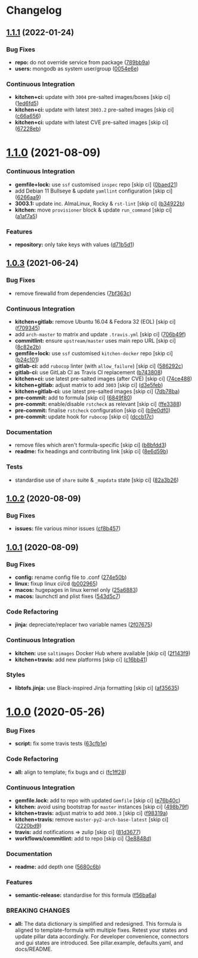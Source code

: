 # Changelog

## [1.1.1](https://github.com/saltstack-formulas/mongodb-formula/compare/v1.1.0...v1.1.1) (2022-01-24)


### Bug Fixes

* **repo:** do not override service from package ([789bb9a](https://github.com/saltstack-formulas/mongodb-formula/commit/789bb9a7c205a80163bea96652e3e1e758387609))
* **users:** mongodb as system user/group ([0054e6e](https://github.com/saltstack-formulas/mongodb-formula/commit/0054e6ebf1f58411e8a7041d7f930e9cce93490e))


### Continuous Integration

* **kitchen+ci:** update with `3004` pre-salted images/boxes [skip ci] ([1ed6fd5](https://github.com/saltstack-formulas/mongodb-formula/commit/1ed6fd507b0ac58bb095b4860a40c01246e88fe2))
* **kitchen+ci:** update with latest `3003.2` pre-salted images [skip ci] ([c66a656](https://github.com/saltstack-formulas/mongodb-formula/commit/c66a6566142d5d30a429771601ed8562875b468a))
* **kitchen+ci:** update with latest CVE pre-salted images [skip ci] ([67228eb](https://github.com/saltstack-formulas/mongodb-formula/commit/67228eb31c1a646996efbdc5e534d056c075c3ce))

# [1.1.0](https://github.com/saltstack-formulas/mongodb-formula/compare/v1.0.3...v1.1.0) (2021-08-09)


### Continuous Integration

* **gemfile+lock:** use `ssf` customised `inspec` repo [skip ci] ([0baed21](https://github.com/saltstack-formulas/mongodb-formula/commit/0baed214054aff08236184d096d9add7c7442e35))
* add Debian 11 Bullseye & update `yamllint` configuration [skip ci] ([6266aa9](https://github.com/saltstack-formulas/mongodb-formula/commit/6266aa95d08e411f0a0d7ef456381ed0d5635f4f))
* **3003.1:** update inc. AlmaLinux, Rocky & `rst-lint` [skip ci] ([b34922b](https://github.com/saltstack-formulas/mongodb-formula/commit/b34922bd9448b22940f549ce2f498d39efeaf9ba))
* **kitchen:** move `provisioner` block & update `run_command` [skip ci] ([a1af7a5](https://github.com/saltstack-formulas/mongodb-formula/commit/a1af7a575a942a48bf1d3af026c78d790ce1e04f))


### Features

* **repository:** only take keys with values ([d71b5d1](https://github.com/saltstack-formulas/mongodb-formula/commit/d71b5d144818dd668af51bd7c158a5e797b05fa6))

## [1.0.3](https://github.com/saltstack-formulas/mongodb-formula/compare/v1.0.2...v1.0.3) (2021-06-24)


### Bug Fixes

* remove firewalld from dependencies ([7bf363c](https://github.com/saltstack-formulas/mongodb-formula/commit/7bf363c9830b86939d6442d615f4d03c435435c2))


### Continuous Integration

* **kitchen+gitlab:** remove Ubuntu 16.04 & Fedora 32 (EOL) [skip ci] ([f709345](https://github.com/saltstack-formulas/mongodb-formula/commit/f70934596c541cdfc4ab6f6276e5513101e8b6b0))
* add `arch-master` to matrix and update `.travis.yml` [skip ci] ([706b49f](https://github.com/saltstack-formulas/mongodb-formula/commit/706b49fe244a581c5621e3faabf04300d4a51687))
* **commitlint:** ensure `upstream/master` uses main repo URL [skip ci] ([8c82e2b](https://github.com/saltstack-formulas/mongodb-formula/commit/8c82e2b7bb4e49825cbe766a35bfc2a54c127d7b))
* **gemfile+lock:** use `ssf` customised `kitchen-docker` repo [skip ci] ([b24c101](https://github.com/saltstack-formulas/mongodb-formula/commit/b24c101f24c33c0f5f4b07cb13fbc2daffd34f0d))
* **gitlab-ci:** add `rubocop` linter (with `allow_failure`) [skip ci] ([586292c](https://github.com/saltstack-formulas/mongodb-formula/commit/586292c2e2d02202cc1474f524dce3401ac630d1))
* **gitlab-ci:** use GitLab CI as Travis CI replacement ([b743808](https://github.com/saltstack-formulas/mongodb-formula/commit/b7438088004ed6147338c4bead19e3dbb2ccee03))
* **kitchen+ci:** use latest pre-salted images (after CVE) [skip ci] ([74ce488](https://github.com/saltstack-formulas/mongodb-formula/commit/74ce4886c79f8192c207c1268313343bfa6ca946))
* **kitchen+gitlab:** adjust matrix to add `3003` [skip ci] ([d3e5feb](https://github.com/saltstack-formulas/mongodb-formula/commit/d3e5feb2ed06739ffb228ed06d51b6e9f0a754f8))
* **kitchen+gitlab-ci:** use latest pre-salted images [skip ci] ([7db78ba](https://github.com/saltstack-formulas/mongodb-formula/commit/7db78ba0919a42c271c48e26a40f9ba3ac142212))
* **pre-commit:** add to formula [skip ci] ([6849f80](https://github.com/saltstack-formulas/mongodb-formula/commit/6849f80287e608fdf7230ebe8dbdf9c4634f132e))
* **pre-commit:** enable/disable `rstcheck` as relevant [skip ci] ([ffe3388](https://github.com/saltstack-formulas/mongodb-formula/commit/ffe33882c7815cc8b3ba60c282bcfac770974947))
* **pre-commit:** finalise `rstcheck` configuration [skip ci] ([b9e0df0](https://github.com/saltstack-formulas/mongodb-formula/commit/b9e0df09fab10aa7cd14c32ec9b41aeab53d9f93))
* **pre-commit:** update hook for `rubocop` [skip ci] ([dccb17c](https://github.com/saltstack-formulas/mongodb-formula/commit/dccb17cbab62f4f1aa9ee438155f2e2ab5965d93))


### Documentation

* remove files which aren't formula-specific [skip ci] ([b8bfdd3](https://github.com/saltstack-formulas/mongodb-formula/commit/b8bfdd3a0e35d03095c1543f49f169972bb9f366))
* **readme:** fix headings and contributing link [skip ci] ([8e6d59b](https://github.com/saltstack-formulas/mongodb-formula/commit/8e6d59b4b3a30745e48f9ee24d6df4b5a80e883b))


### Tests

* standardise use of `share` suite & `_mapdata` state [skip ci] ([82a3b26](https://github.com/saltstack-formulas/mongodb-formula/commit/82a3b2611858189baa186fa098c3f5281fb6ad2f))

## [1.0.2](https://github.com/saltstack-formulas/mongodb-formula/compare/v1.0.1...v1.0.2) (2020-08-09)


### Bug Fixes

* **issues:** file various minor issues ([cf8b457](https://github.com/saltstack-formulas/mongodb-formula/commit/cf8b457bb75fcfde90cfa77d9ad113922bb1fc74))

## [1.0.1](https://github.com/saltstack-formulas/mongodb-formula/compare/v1.0.0...v1.0.1) (2020-08-09)


### Bug Fixes

* **config:** rename config file to .conf ([274e50b](https://github.com/saltstack-formulas/mongodb-formula/commit/274e50ba35b73d2d9fea1991ac246a48cd21b65e))
* **linux:** fixup linux ci/cd ([b002965](https://github.com/saltstack-formulas/mongodb-formula/commit/b00296553f36fb02ad6fae3961f1c9bad1fc415e))
* **macos:** hugepages in linux kernel only ([25a6883](https://github.com/saltstack-formulas/mongodb-formula/commit/25a6883d36540a78baea2d478ed3a22180d04c28))
* **macos:** launchctl and plist fixes ([543d5c7](https://github.com/saltstack-formulas/mongodb-formula/commit/543d5c7e6c0ff8a9de0b2cf3e086dee090a8fabd))


### Code Refactoring

* **jinja:** depreciate/replacer two variable names ([2f07675](https://github.com/saltstack-formulas/mongodb-formula/commit/2f076757cf31b216d11699d7604f5dc36614e454))


### Continuous Integration

* **kitchen:** use `saltimages` Docker Hub where available [skip ci] ([2f143f9](https://github.com/saltstack-formulas/mongodb-formula/commit/2f143f9dccfad53a52e0b7135a962daa60da9b9d))
* **kitchen+travis:** add new platforms [skip ci] ([c16bb41](https://github.com/saltstack-formulas/mongodb-formula/commit/c16bb4167af505633d7b0fd79f404d3adb5e02e5))


### Styles

* **libtofs.jinja:** use Black-inspired Jinja formatting [skip ci] ([af35635](https://github.com/saltstack-formulas/mongodb-formula/commit/af35635af74ce477d720d078b11bda654f140a44))

# [1.0.0](https://github.com/saltstack-formulas/mongodb-formula/compare/v0.19.1...v1.0.0) (2020-05-26)


### Bug Fixes

* **script:** fix some travis tests ([63cfb1e](https://github.com/saltstack-formulas/mongodb-formula/commit/63cfb1e388b46f82b5e555f27839f618d49734f4))


### Code Refactoring

* **all:** align to template; fix bugs and ci ([fc1ff28](https://github.com/saltstack-formulas/mongodb-formula/commit/fc1ff28b9dc944bf9460c804e8a70d2be6cd4fb8))


### Continuous Integration

* **gemfile.lock:** add to repo with updated `Gemfile` [skip ci] ([e76b40c](https://github.com/saltstack-formulas/mongodb-formula/commit/e76b40ce14405173c1d4f88584dba8ef28c1eb07))
* **kitchen:** avoid using bootstrap for `master` instances [skip ci] ([498b79f](https://github.com/saltstack-formulas/mongodb-formula/commit/498b79f6ffaeef4560c02d805536d20c6f7d1ba7))
* **kitchen+travis:** adjust matrix to add `3000.3` [skip ci] ([f98319a](https://github.com/saltstack-formulas/mongodb-formula/commit/f98319a348c222462a0ef9bad7662e927b9f4e37))
* **kitchen+travis:** remove `master-py2-arch-base-latest` [skip ci] ([2220bd9](https://github.com/saltstack-formulas/mongodb-formula/commit/2220bd95bad711817b1deebf70184555fa3d66fc))
* **travis:** add notifications => zulip [skip ci] ([81d3677](https://github.com/saltstack-formulas/mongodb-formula/commit/81d3677a277b92b2de0998f2d98224607a32f4ac))
* **workflows/commitlint:** add to repo [skip ci] ([3e8848d](https://github.com/saltstack-formulas/mongodb-formula/commit/3e8848db7b08dd3368b969039031d61916d6a2fb))


### Documentation

* **readme:** add depth one ([5680c6b](https://github.com/saltstack-formulas/mongodb-formula/commit/5680c6b151c1db2d43fb81d7d3b02c3bea0eedc6))


### Features

* **semantic-release:** standardise for this formula ([f56ba6a](https://github.com/saltstack-formulas/mongodb-formula/commit/f56ba6ac75998b97842f897266b4c6b13d9e37c7))


### BREAKING CHANGES

* **all:** The data dictionary is simplified and redesigned.
This formula is aligned to template-formula with multiple fixes.
Retest your states and update pillar data accordingly.
For developer convenience, connectors and gui states are introduced.
See pillar.example, defaults.yaml, and docs/README.
